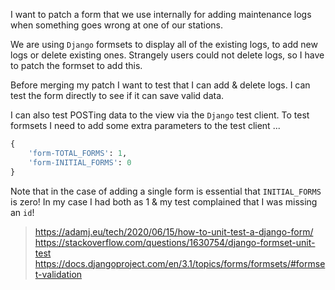 I want to patch a form that we use internally for adding maintenance logs when something goes wrong at one of our stations.

We are using `Django` formsets to display all of the existing logs, to add new logs or delete existing ones.  Strangely users could not delete logs, so I have to patch the formset to add this.

Before merging my patch I want to test that I can add & delete logs.  I can test the form directly to see if it can save valid data. 

I can also test POSTing data to the view via the `Django` test client.  To test formsets I need to add some extra parameters to the test client ...

```python
{
    'form-TOTAL_FORMS': 1, 
    'form-INITIAL_FORMS': 0 
}
```

Note that in the case of adding a single form is essential that `INITIAL_FORMS` is zero!  In my case I had both as 1 & my test complained that I was missing an `id`!

> https://adamj.eu/tech/2020/06/15/how-to-unit-test-a-django-form/
> https://stackoverflow.com/questions/1630754/django-formset-unit-test
> https://docs.djangoproject.com/en/3.1/topics/forms/formsets/#formset-validation
